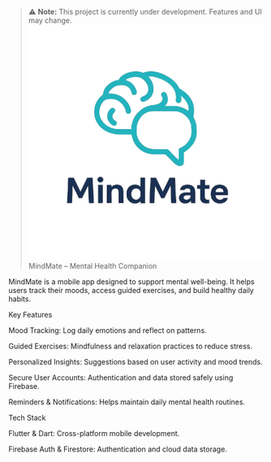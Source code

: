 > ⚠️ **Note:** This project is currently under development. Features and UI may change.
![MindMate Logo](assets/images/logo/logo.png)
MindMate – Mental Health Companion

MindMate is a mobile app designed to support mental well-being. It helps users track their moods, access guided exercises, and build healthy daily habits.

Key Features

Mood Tracking: Log daily emotions and reflect on patterns.

Guided Exercises: Mindfulness and relaxation practices to reduce stress.

Personalized Insights: Suggestions based on user activity and mood trends.

Secure User Accounts: Authentication and data stored safely using Firebase.

Reminders & Notifications: Helps maintain daily mental health routines.

Tech Stack

Flutter & Dart: Cross-platform mobile development.

Firebase Auth & Firestore: Authentication and cloud data storage.
